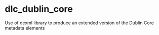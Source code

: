 # dlc_dublin_core
Use of dcxml library to produce an extended version of the Dublin Core metadata elements
